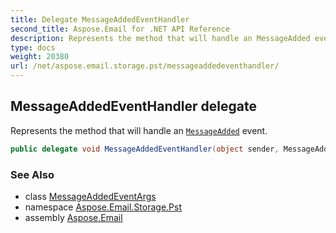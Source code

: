 ```yaml
---
title: Delegate MessageAddedEventHandler
second_title: Aspose.Email for .NET API Reference
description: Represents the method that will handle an MessageAdded event
type: docs
weight: 20380
url: /net/aspose.email.storage.pst/messageaddedeventhandler/
---
```

## MessageAddedEventHandler delegate

Represents the method that will handle an [`MessageAdded`](../folderinfo/messageadded/) event.

```csharp
public delegate void MessageAddedEventHandler(object sender, MessageAddedEventArgs e);
```

### See Also

* class [MessageAddedEventArgs](../messageaddedeventargs/)
* namespace [Aspose.Email.Storage.Pst](../../aspose.email.storage.pst/)
* assembly [Aspose.Email](../../)


